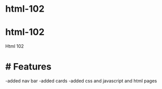 # html-102
# html-102
Html 102
# # Features
-added nav bar
-added cards
-added css and javascript and html pages